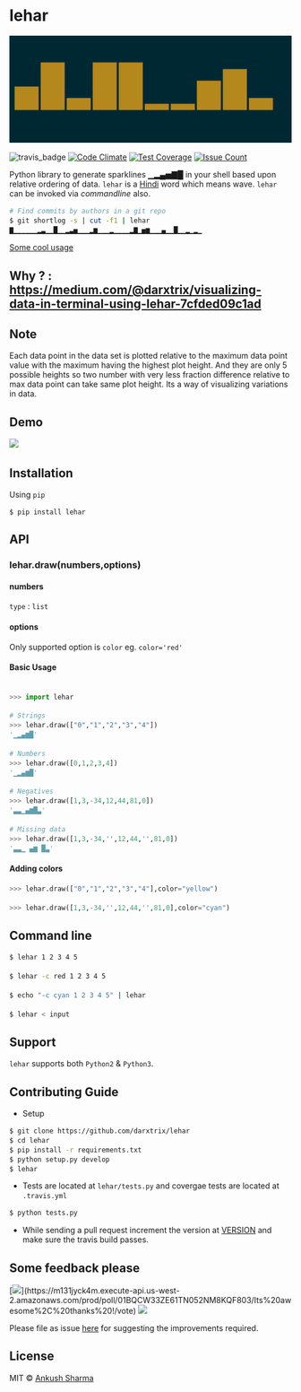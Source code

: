 lehar
=====

![Header image](docs/header.png)

![travis_badge](https://travis-ci.org/darxtrix/lehar.svg?branch=master) [![Code Climate](https://codeclimate.com/github/darxtrix/lehar/badges/gpa.svg)](https://codeclimate.com/github/darxtrix/lehar) [![Test Coverage](https://codeclimate.com/github/darxtrix/lehar/badges/coverage.svg)](https://codeclimate.com/github/darxtrix/lehar/coverage) [![Issue Count](https://codeclimate.com/github/darxtrix/lehar/badges/issue_count.svg)](https://codeclimate.com/github/darxtrix/lehar)

Python library to generate sparklines ▁▂▄▅▇█ in your shell based upon relative ordering of data. `lehar` is a [Hindi](https://en.wikipedia.org/wiki/Hindi) word which means wave. `lehar` can be invoked via *commandline* also.

```Bash
# Find commits by authors in a git repo
$ git shortlog -s | cut -f1 | lehar
▇▁▁▁▁▁▁▂▃▁▁█▁▁▂▃▅▁▁▁▂▆▁▁▁▂▁▁▁▁▂▇▁▅▆▁▁▁▄▁▁█▁▁▂▁▂▁
```
[Some cool usage](https://github.com/holman/spark/wiki/Wicked-Cool-Usage)

## Why ? : https://medium.com/@darxtrix/visualizing-data-in-terminal-using-lehar-7cfded09c1ad

## Note 

Each data point in the data set is plotted relative to the maximum data point value with the maximum having the highest plot height. And they are only 5 possible heights so two number with very less fraction difference relative to max data point can take same plot height. Its a way of visualizing variations in data.

## Demo

<a href="https://asciinema.org/a/vvtuqfiG5bOkc5ybMvAXf4bsM" target="_blank"><img src="https://asciinema.org/a/vvtuqfiG5bOkc5ybMvAXf4bsM.png" /></a>


## Installation

Using `pip`
```
$ pip install lehar
```

## API

### lehar.draw(numbers,options)

#### numbers
`type` : `list`

#### options
Only supported option is `color`
eg. `color='red'`

#### Basic Usage

```Python

>>> import lehar

# Strings
>>> lehar.draw(["0","1","2","3","4"])
'▁▂▄▆█'

# Numbers
>>> lehar.draw([0,1,2,3,4])
'▁▂▄▆█'

# Negatives
>>> lehar.draw([1,3,-34,12,44,81,0])
'▃▃▁▄▆█▃'

# Missing data
>>> lehar.draw([1,3,-34,'',12,44,'',81,0])
'▃▃▁ ▄▆ █▃'
```

#### Adding colors 

```Python
>>> lehar.draw(["0","1","2","3","4"],color="yellow")

>>> lehar.draw([1,3,-34,'',12,44,'',81,0],color="cyan")

```

## Command line 

```Bash
$ lehar 1 2 3 4 5

$ lehar -c red 1 2 3 4 5

$ echo "-c cyan 1 2 3 4 5" | lehar

$ lehar < input
```

## Support
`lehar` supports both `Python2` & `Python3`.

## Contributing Guide
- Setup
```Bash
$ git clone https://github.com/darxtrix/lehar
$ cd lehar 
$ pip install -r requirements.txt
$ python setup.py develop
$ lehar 
```

- Tests are located at `lehar/tests.py` and covergae tests are located at `.travis.yml`
```Bash
$ python tests.py
```

- While sending a pull request increment the version at [VERSION](https://github.com/darxtrix/lehar/blob/master/lehar/VERSION) and make sure the travis build passes.

## Some feedback please

[![](https://m131jyck4m.execute-api.us-west-2.amazonaws.com/prod/poll/01BQCW33ZE61TN052NM8KQF803/Its%20awesome%2C%20thanks%20!)](https://m131jyck4m.execute-api.us-west-2.amazonaws.com/prod/poll/01BQCW33ZE61TN052NM8KQF803/Its%20awesome%2C%20thanks%20!/vote)
[![](https://m131jyck4m.execute-api.us-west-2.amazonaws.com/prod/poll/01BQCW33ZE61TN052NM8KQF803/Needs%20more%20improvement)](https://m131jyck4m.execute-api.us-west-2.amazonaws.com/prod/poll/01BQCW33ZE61TN052NM8KQF803/Needs%20more%20improvement/vote)

Please file as issue [here](https://github.com/darxtrix/lehar/issues) for suggesting the improvements required.

## License

MIT © [Ankush Sharma](http://github.com/darxtrix)
